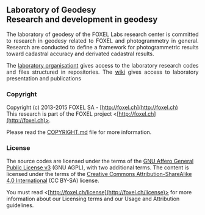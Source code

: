 
## Laboratory of Geodesy <br /> Research and development in geodesy

<p align="justify">
The laboratory of geodesy of the FOXEL Labs research center is committed to research
in geodesy related to FOXEL and photogrammetry in general. Research are conducted
to define a framework for photogrammetric results toward cadastral accuracy and
derivated cadastral results.
</p>

<p align="justify">
The <a href="https://github.com/FOXEL-Labs-Geodesy">laboratory organisationt</a>
gives access to the laboratory research codes and files structured in repositories.
The <a href="https://github.com/FOXEL-Labs/Laboratory-of-Geodesy/wiki">wiki</a>
gives access to laboratory presentation and publications
</p>

### Copyright

Copyright (c) 2013-2015 FOXEL SA - [http://foxel.ch](http://foxel.ch)<br />
This research is part of the FOXEL project <[http://foxel.ch](http://foxel.ch)>.

Please read the [COPYRIGHT.md](COPYRIGHT.md) file for more information.


### License

The source codes are licensed under the terms of the
[GNU Affero General Public License v3](http://www.gnu.org/licenses/agpl.html)
(GNU AGPL), with two additional terms. The content is licensed under the terms
of the
[Creative Commons Attribution-ShareAlike 4.0 International](http://creativecommons.org/licenses/by-sa/4.0/)
(CC BY-SA) license.

You must read <[http://foxel.ch/license](http://foxel.ch/license)> for more
information about our Licensing terms and our Usage and Attribution guidelines.

